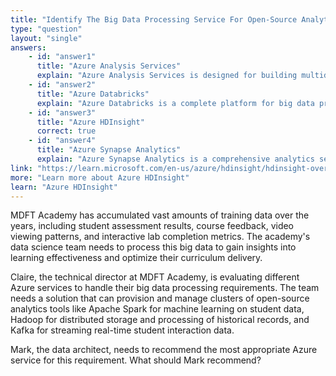 ```yaml
---
title: "Identify The Big Data Processing Service For Open-Source Analytics"
type: "question"
layout: "single"
answers:
    - id: "answer1"
      title: "Azure Analysis Services"
      explain: "Azure Analysis Services is designed for building multidimensional or tabular models for online analytical processing (OLAP) workloads, combining data from multiple sources but not for managing clusters of open-source analytics solutions."
    - id: "answer2"
      title: "Azure Databricks"
      explain: "Azure Databricks is a complete platform for big data processing and machine learning built on Apache Spark, but it focuses specifically on Spark-based workloads rather than managing clusters of multiple open-source analytics solutions."
    - id: "answer3"
      title: "Azure HDInsight"
      correct: true
    - id: "answer4"
      title: "Azure Synapse Analytics"
      explain: "Azure Synapse Analytics is a comprehensive analytics service that combines data integration, data warehousing, and analytics, but it's not specifically designed for provisioning and managing clusters of open-source analytics solutions."
link: "https://learn.microsoft.com/en-us/azure/hdinsight/hdinsight-overview"
more: "Learn more about Azure HDInsight"
learn: "Azure HDInsight"
---
```


MDFT Academy has accumulated vast amounts of training data over the years, including student assessment results, course feedback, video viewing patterns, and interactive lab completion metrics. The academy's data science team needs to process this big data to gain insights into learning effectiveness and optimize their curriculum delivery.

Claire, the technical director at MDFT Academy, is evaluating different Azure services to handle their big data processing requirements. The team needs a solution that can provision and manage clusters of open-source analytics tools like Apache Spark for machine learning on student data, Hadoop for distributed storage and processing of historical records, and Kafka for streaming real-time student interaction data. 

Mark, the data architect, needs to recommend the most appropriate Azure service for this requirement. What should Mark recommend?